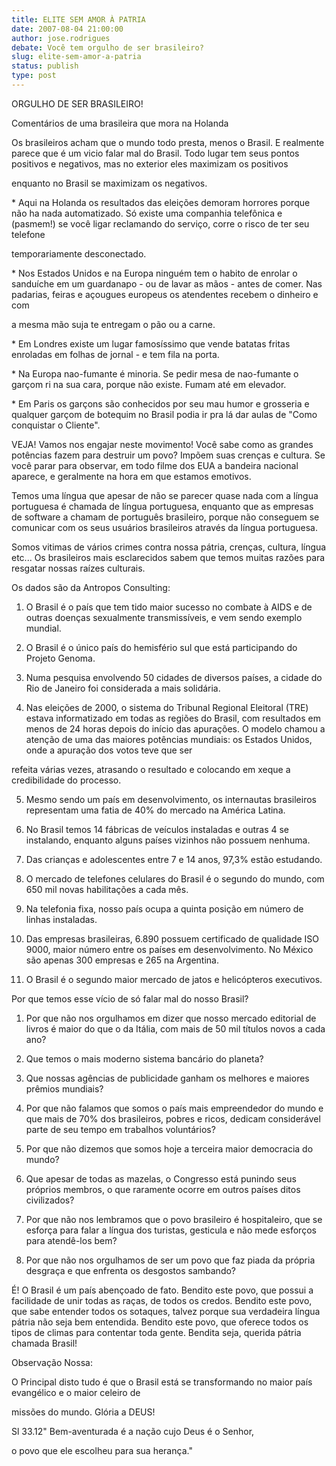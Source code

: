```yaml
---
title: ELITE SEM AMOR À PATRIA
date: 2007-08-04 21:00:00
author: jose.rodrigues
debate: Você tem orgulho de ser brasileiro?
slug: elite-sem-amor-a-patria
status: publish 
type: post
---
```


ORGULHO DE SER BRASILEIRO!  

 Comentários de uma brasileira que mora na Holanda  

  

 Os brasileiros acham que o mundo todo presta, menos o Brasil. E realmente parece que é um vicio falar mal do Brasil. Todo lugar tem seus pontos positivos e negativos, mas no exterior eles maximizam os positivos  

enquanto no Brasil se maximizam os negativos.  

 \* Aqui na Holanda os resultados das eleições demoram horrores porque não ha nada automatizado. Só existe uma companhia telefônica e (pasmem!) se você ligar reclamando do serviço, corre o risco de ter seu telefone  

temporariamente desconectado.  

 \* Nos Estados Unidos e na Europa ninguém tem o habito de enrolar o sanduíche em um guardanapo - ou de lavar as mãos - antes de comer. Nas padarias, feiras e açougues europeus os atendentes recebem o dinheiro e com  

a mesma mão suja te entregam o pão ou a carne.  

 \* Em Londres existe um lugar famosíssimo que vende batatas fritas enroladas em folhas de jornal - e tem fila na porta.  

 \* Na Europa nao-fumante é minoria. Se pedir mesa de nao-fumante o garçom ri na sua cara, porque não existe. Fumam até em elevador.  

 \* Em Paris os garçons são conhecidos por seu mau humor e grosseria e qualquer garçom de botequim no Brasil podia ir pra lá dar aulas de "Como conquistar o Cliente".  

 VEJA! Vamos nos engajar neste movimento! Você sabe como as grandes potências fazem para destruir um povo? Impõem suas crenças e cultura. Se você parar para observar, em todo filme dos EUA a bandeira nacional aparece, e geralmente na hora em que estamos emotivos.  

 Temos uma língua que apesar de não se parecer quase nada com a língua portuguesa é chamada de língua portuguesa, enquanto que as empresas de software a chamam de português brasileiro, porque não conseguem se comunicar com os seus usuários brasileiros através da língua portuguesa.  

 Somos vitimas de vários crimes contra nossa pátria, crenças, cultura, língua etc... Os brasileiros mais esclarecidos sabem que temos muitas razões para resgatar nossas raízes culturais.  

 Os dados são da Antropos Consulting:  

 1. O Brasil é o país que tem tido maior sucesso no combate à AIDS e de outras doenças sexualmente transmissíveis, e vem sendo exemplo mundial.  

 2. O Brasil é o único país do hemisfério sul que está participando do Projeto Genoma.  

 3. Numa pesquisa envolvendo 50 cidades de diversos países, a cidade do Rio de Janeiro foi considerada a mais solidária.  

 4. Nas eleições de 2000, o sistema do Tribunal Regional Eleitoral (TRE) estava informatizado em todas as regiões do Brasil, com resultados em menos de 24 horas depois do início das apurações. O modelo chamou a atenção de uma das maiores potências mundiais: os Estados Unidos, onde a apuração dos votos teve que ser  

refeita várias vezes, atrasando o resultado e colocando em xeque a credibilidade do processo.  

  

 5. Mesmo sendo um país em desenvolvimento, os internautas brasileiros representam uma fatia de 40% do mercado na América Latina.   

  

 6. No Brasil temos 14 fábricas de veículos instaladas e outras 4 se instalando, enquanto alguns países vizinhos não possuem nenhuma.  

 7. Das crianças e adolescentes entre 7 e 14 anos, 97,3% estão estudando.  

 8. O mercado de telefones celulares do Brasil é o segundo do mundo, com 650 mil novas habilitações a cada mês.  

 9. Na telefonia fixa, nosso país ocupa a quinta posição em número de linhas instaladas.  

 10. Das empresas brasileiras, 6.890 possuem certificado de qualidade ISO 9000, maior número entre os países em desenvolvimento. No México são apenas 300 empresas e 265 na Argentina.  

 11. O Brasil é o segundo maior mercado de jatos e helicópteros executivos.  

  

 Por que temos esse vício de só falar mal do nosso Brasil?  

 1. Por que não nos orgulhamos em dizer que nosso mercado editorial de livros é maior do que o da Itália, com mais de 50 mil títulos novos a cada ano?  

 2. Que temos o mais moderno sistema bancário do planeta?  

 3. Que nossas agências de publicidade ganham os melhores e maiores prêmios mundiais?  

 4. Por que não falamos que somos o país mais empreendedor do mundo e que mais de 70% dos brasileiros, pobres e ricos, dedicam considerável parte de seu tempo em trabalhos voluntários?  

 5. Por que não dizemos que somos hoje a terceira maior democracia do mundo?  

 6. Que apesar de todas as mazelas, o Congresso está punindo seus próprios membros, o que raramente ocorre em outros países ditos civilizados?  

 7. Por que não nos lembramos que o povo brasileiro é hospitaleiro, que se esforça para falar a língua dos turistas, gesticula e não mede esforços para atendê-los bem?  

  

 8. Por que não nos orgulhamos de ser um povo que faz piada da própria desgraça e que enfrenta os desgostos sambando?  

  

 É! O Brasil é um país abençoado de fato. Bendito este povo, que possui a facilidade de unir todas as raças, de todos os credos. Bendito este povo, que sabe entender todos os sotaques, talvez porque sua verdadeira língua pátria não seja bem entendida. Bendito este povo, que oferece todos os tipos de climas para contentar toda gente. Bendita seja, querida pátria chamada Brasil!  

  

Observação Nossa:   

  

O Principal disto tudo é que o Brasil está se transformando no maior país evangélico e o maior celeiro de   

missões do mundo. Glória a DEUS!   

  

Sl 33.12" Bem-aventurada é a nação cujo Deus é o Senhor,  

o povo que ele escolheu para sua herança."
